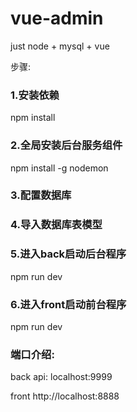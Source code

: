 # vue-admin
just node + mysql + vue

步骤:
### 1.安装依赖
npm install
### 2.全局安装后台服务组件
npm install -g nodemon
### 3.配置数据库
### 4.导入数据库表模型
### 5.进入back启动后台程序
npm run dev
### 6.进入front启动前台程序
npm run dev


### 端口介绍:
back api: localhost:9999

front http://localhost:8888
